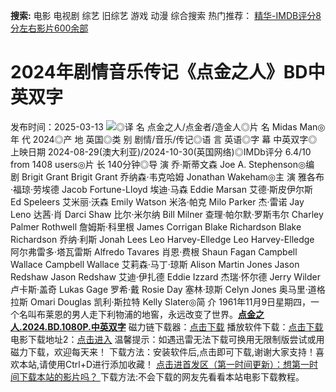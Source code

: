 **搜索:** 电影 电视剧 综艺 旧综艺 游戏 动漫 综合搜索 热门推荐： [精华-IMDB评分8分左右影片600余部](https://www.dytt8.com/html/gndy/jddy/20160320/50510.html)
# 2024年剧情音乐传记《点金之人》BD中英双字
发布时间：2025-03-13 
![](https://img9.doubanio.com/view/photo/l_ratio_poster/public/p2912414937.jpg)◎译 名 点金之人/点金者/造金人◎片 名 Midas Man◎年 代 2024◎产 地 英国◎类 别 剧情/音乐/传记◎语 言 英语◎字 幕 中英双字◎上映日期 2024-08-29(澳大利亚)/2024-10-30(英国网络)◎IMDb评分 6.4/10 from 1408 users◎片 长 140分钟◎导 演 乔·斯蒂文森 Joe A. Stephenson◎编 剧 Brigit Grant Brigit Grant 乔纳森·韦克哈姆 Jonathan Wakeham◎主 演 雅各布·福琼·劳埃德 Jacob Fortune-Lloyd 埃迪·马森 Eddie Marsan 艾德·斯皮伊尔斯 Ed Speleers 艾米丽·沃森 Emily Watson 米洛·帕克 Milo Parker 杰·雷诺 Jay Leno 达茜·肖 Darci Shaw 比尔·米尔纳 Bill Milner 查理·帕尔默·罗斯韦尔 Charley Palmer Rothwell 詹姆斯·科里根 James Corrigan Blake Richardson Blake Richardson 乔纳·利斯 Jonah Lees Leo Harvey-Elledge Leo Harvey-Elledge 阿尔弗雷多·塔瓦雷斯 Alfredo Tavares 肖恩·费根 Shaun Fagan Campbell Wallace Campbell Wallace 艾莉森·马丁·琼斯 Alison Martin Jones Jason Redshaw Jason Redshaw 艾迪·伊扎德 Eddie Izzard 杰瑞·怀尔德 Jerry Wilder 卢卡斯·盖奇 Lukas Gage 罗希·戴 Rosie Day 塞林·琼斯 Celyn Jones 奥马里·道格拉斯 Omari Douglas 凯利·斯拉特 Kelly Slater◎简 介 1961年11月9日星期四，一个名叫布莱恩的男人走下利物浦的地窖，永远改变了世界。[**点金之人.2024.BD.1080P.中英双字**](magnet:?xt=urn:btih:d560eb86dabf96e8efcfcc00218e69cb9c59a5bf&dn=%e9%98%b3%e5%85%89%e7%94%b5%e5%bd%b1dygod.org.%e7%82%b9%e9%87%91%e4%b9%8b%e4%ba%ba.2024.BD.1080P.%e4%b8%ad%e8%8b%b1%e5%8f%8c%e5%ad%97.mkv&tr=udp%3a%2f%2ftracker.opentrackr.org%3a1337%2fannounce&tr=udp%3a%2f%2fexodus.desync.com%3a6969%2fannounce) 磁力链下载器：[点击下载](https://dygod.org/js/bt.htm "qBittorrent") 播放软件下载：[点击下载](https://dygod.org/js/player.htm "PotPlayer") 电影下载地址2：[点击进入](https://dygod.org/ "阳光电影") 温馨提示：如遇迅雷无法下载可换用无限制版尝试或用磁力下载，欢迎每天来！  下载方法：安装软件后,点击即可下载,谢谢大家支持！喜欢本站,请使用Ctrl+D进行添加收藏！ [点击进首发区（第一时间更新）：想第一时间下载本站的影片吗？ ](https://www.ygdy8.net/)下载方法:不会下载的网友先看看本站电影下载教程。
